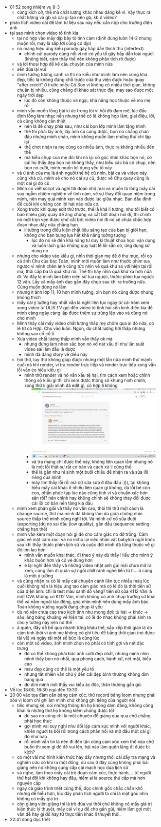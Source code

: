 - 01:52 xong nhiệm vụ 8-3
	- cùng kích cỡ, thế mà chất lượng khác nhau đáng kể vl. Vậy thực ra chất lượng và gb và cái gì tạo nên gb, kb ở video?
- phân tích video cái để làm tư liệu sau này nếu cần nộp cho trường điện ảnh
- tại sao mình chọn video tỏ tình kia
	- tại nó hợp vào mấy dịp bày tỏ tình cảm (định dùng luôn 14-2 nhưng muộn rồi, may là sắp tới cũng có dịp)
	- nó mang hiệu ứng kiểu parody gây hấp dẫn thích thú (intertext)
		- chính cái parody cũng nổi vì nó có yếu tố gây hấp dẫn loài người (không biết, cảm thấy thế nên không phân tích rõ được)
	- và lời thoại hợp để kể câu chuyện của mình nữa
	- sến đùa lại vui
	- mình tưởng tượng cảnh ra thì nó kiểu như mình làm nên cũng khá đẹp, tiếc là không đứng chỗ trước cửa thư viện được hoặc quay "after credit" ở trước miếu Cô Son vì không có nhiều thời gian, không chuẩn bị nhiều, cũng chẳng đi khảo sát thực địa, may sao được một ngày trời đẹp
		- lúc đó còn không thuộc và ngại, khả năng học thuộc về mo mẹ rồi
	- mình vẫn muốn lồng bài kí ức trong tôi vì hồi đó đam mê, lúc đầu định lồng làm nhạc nền nhưng thế có lẽ không hợp lắm, giai điệu, lời, cả cũng không cần thiết
		- nên là để chạy phía sau, như cái bọn lớp mình làm tặng mình
		- thế thì phải lấy ảnh, lấy ảnh cũ cũng được, bọn nó chẳng chán đâu nhưng mình chán, mình không muốn làm những thứ chỉ lặp lại
		- thế chợt nhận ra mẹ cũng có nhiều ảnh, thực ra không nhiều đến thế
		- mà kiểu chụp của mẹ đôi khi nó lại có góc nhìn khác bọn nó, có cái họ thấy đẹp bọn nó không thấy, như kiểu các bà cô chụp, nên bọn nó cười, mình muốn lợi dụng yếu tố này
	- và ừ ảnh của mẹ là ảnh người thế hệ cũ nhìn, bài ca và video này cũng khá cũ. mình sẽ cho nó cái sự cũ, được về Chu quay cũng là một cái gì đó cũ.
	- Mình có viết script và nghĩ tới đoạn nhờ mai và muốn tỏ lòng mấy cái suy ngẫm chiêm nghiệm về tình cảm, về sự thay đổi quan niệm trong mình, nên may quá mình xen vào được lúc giữa nhạc. Ban đầu định để cuối khi chẳng còn lời hát nào nữa cơ.
	- Xong trước khi quay edit thử trước, thế là khá lí tưởng, như tôi biết có bao nhiêu giây quay để áng chừng và cắt bớt đoạn nói đi, thì chính nó mới trọn vẹn được chứ cắt bớt video nói đi nó sẽ chưa chắc hợp đoạn nhạc đấy nữa chẳng hạn
		- lí tưởng trong điều kiện chất liệu sáng tạo của bạn bị giới hạn, không cho bạn bung lụa hết khả năng tưởng tượng
			- lúc đó nó sẽ đến khả năng tư duy kĩ thuật khoa học: vận dụng và luồn lách giữa những quy luật lề lối sẵn có, ứng dụng sử dụng nó
	- nhưng cho video vào kiểu gì, nhìn thời gian mẹ đề ở thư mục, rồi có cả ảnh Chu của bác Toàn, mình mới muốn làm như thước phim tua ngược vì mình chèn ảnh cũng tức nhìn về quá khứ so với hiện tại rồi mà, thời cấp ba là quá khứ rồi. Thế thì hãy nhìn quá khứ xa hơn nữa đi. Và đấy là mình làm biên niên sử tua ngược, thước phim tua ngược 12 văn. Lấy cả mấy ảnh dạo gần đây chụp sau khi ra trường nữa. Cũng muốn dùng nó lắm
	- nhưng ít ảnh lớp 11, 10 hơn mình tưởng, xin bọn nó cũng được nhưng không thích
	- mấy cái ý tưởng hay nhất vẫn là nghĩ liên tục ngay từ cái hôm xem xong video từ ULIS TV gợi đến video tỏ tình hài sến kinh điển kia để mình càng ngày càng lắp được thêm sự trùng lặp vào và dùng nó cho mình
	- Mình thấy cải mấy video chất lượng thấp mẹ chôm qua ai đó nữa, có lẽ từ cô Hợp. Cho vào luôn. Ngon, dù chất lượng hơi thấp nhưng không sao cổ cổ tí
	- Xưa video chất lượng thấp mình vẫn thấy ok mà
		- nhưng đừng làm nhan sắc bọn nó vỡ nát xấu đi như lần suất video sai lầm đầu là được
		- mình đã đăng story về điều này
	- hỏi thơ, tuy thơ không giúp được nhưng một lần nữa mình thử mánh cuối nà khi render, vì tra render trực tiếp và render trực tiếp xong vẫn lỗi vẫn éo hiểu kiểu gì
		- mình thử render và nó vẫn xấu tệ hại, tìm cách xem hoặc chỉnh thông số kiểu gì thì chỉ xem được thông số khung hình chính, xong thử lí giải mình đã edit gì, có hợp lí không
			- ![image.png](../assets/image_1678067885187_0.png)
			- và tra mạng chỉ được thế này, không liên quan lắm nhưng nó là một lỗi thật sự rất cơ bản và cách xử lí cũng thế
			- thế là gần như hi sinh một buổi chiều để nhận ra và sửa lỗi riêng của mình
			- mày tìm thấy lỗi rồi mà cứ sửa sửa ở đâu đâu :))), tại không hiểu mấy cái khác ít nhiều liên quan gì không, dù lỗi bé cỏn con, phần phức tạp lúc nào cũng tinh vi và chuẩn xác hơn sẵn rồi? nên chỉnh hay không chỉnh sẽ không thay đổi được cái lỗi cơ bản nền tảng kia đâu
	- mình xem phân giải và thấy nó vẫn cao, thôi thì thử một cách là change source, thứ mà mình đã không làm dù giữa chừng nhìn source thấp thế mình cũng nghĩ tới. Và mình cứ cố sửa đuôi (exporting )dù nó sai đầu (low quality), gần đầu (sequence setting chẳng hạn thế)
	- mình vẫn kèm một đoạn nói gì đó cho cảm giác nó đỡ trống. Cảm giác về mặt cảm xúc. và nó echo lại việc nhân vật babylon ngồi khóc sau khi thấy thước phim lịch sử và cuộc đời mình đã từng thuộc về gì đó lớn lao hơn
		- mình vẫn muốn khai thác, đi theo ý này dù thầy Hiếu cho mình ý khác buồn hơn và có vẻ đúng hơn
		- ê lại nghĩ đến thầy và những video nhật anh gửi mãi chưa mở ra xem, cùng lắm đi quân sự ngồi chill rảnh nghe liền tù tì... ừ cũng là một ý tưởng
	- và cũng nhận ra có lẽ mấy cái chuyển cảnh liên tục nhiều màu lúc cuối không hẳn là hiệu ứng tạo cảm giác mà có lẽ đó là thời tiền sử của điện ảnh: chỉ là test màu xanh đỏ vàng? tiền sử của K112 Văn là một CVA không có K112 Văn, mình không có ảnh chụp trường sơ khai thế và nằm ngoài tác động, góc nhìn mình nên dùng mấy ảnh bác Toàn không vướng người đang chụp kỉ yếu
	- dù nó vẫn chưa cao trào kịch tính như mong đợi: từ hài -> khóc -> sâu lắng bâng khuâng về hiện tại. có lẽ do nhạc không phải sinh ra cho ý tưởng này nên nó thế
	- à quên, đấy dễ bổ qua nhanh từng khâu thế, sắp xếp thời gian là do cảm tính thôi vì ảnh mẹ không có ghi tiêu đề bằng thời gian (nó được tải về) và ngày tải một số bức là cùng lúc
	- còn một số video, ảnh mình chọn nó phải có tính gợi và nét đặc trưng
		- đó có thể không phải bức ảnh cười đẹp nhất, nhưng mình nhìn mình thấy bọn nó nhất, qua phong cách, hành xử, nét mặt, biểu cảo
		- màu đẹp cũng có thể là một yếu tố
		- nhưng tất nhiên vẫn chú ý đến cái đẹp bình thường không dìm hàng quá
		- dù dìm mình mới thấy vui kiểu ác độc, thân thương gần gũi
- Về lúc 18:00, 18:30 ngủ đến 19:30
- 20:00 vào tọa đàm cân bằng cảm xúc, thử record bằng loom nhưng phải xóa vì loom chỉ ghi âm mình chứ không ghi tiếng của người nói
	- tiếc nhưng kệ, coi những thông tin họ không dám đăng, không công khai là những thứ họ không kiểm chứng được tốt
		- dù sao nó cũng chỉ là một chuyên đề giảng qua qua chứ chẳng phải học thực
		- gợi mình vài suy nghĩ như đối lập cảm xúc mình với người khác, khiến người ta bối rối trong cách phản hồi và mở đầu một cái gì đó như nào
		- rồi mình vẫn tin là nên đi đến tận cùng cảm xúc xem thế nào chứ buồn thì xem gì đó để vui lên, hài nào làm quên lãng đi được bi kịch?
	- có một vài mô hình kiến thức hay đấy nhưng thôi cái đấy tra mạng và nghiên cứu có khi ra một đống, dù sao ở đây cũng không phải bài giảng nên nó không cung cấp cái mạch học dựa lịch sử
	- và nghe, làm theo mấy cái trò đoán cảm xúc, thực hành,... từ người thứ hai đôi khi không hay đâu, hiếm ai là source thứ cấp mà hơn nguyên cấp
	- ngay cả giáo trình triết cũng thế, đọc chính gốc chắc chắn khổ nhưng dễ hiểu hơn, lúc đấy phân tích người ta chỉ là một góc nhìn không có mấy giá trị
	- còn giảng viên giảng thì là trò đùa vui thôi chứ không có mấy giá trị kiến thức lý thuyết, mấy cái ví dụ để cho gần gũi, hiếm lắm gợi một vấn đề hay gì đó hay từ thực tiễn khác lí thuyết thôi.
- 22:41 đang đọc triết